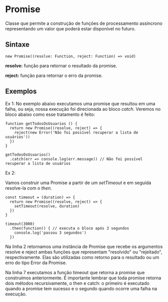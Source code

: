 # Promise 
 
 Classe que permite a construção de funções de processamento assíncrono representando um valor que poderá estar disponível no futuro.

## Sintaxe

~~~
new Promise((resolve: Function, reject: Function) => void)
~~~

**resolve:** função para retornar o resultado da promise.

**reject:** função para retornar o erro da promise.

## Exemplos

Ex 1:
No exemplo abaixo executamos uma promise que resultou em uma falha, ou seja, nossa execução foi direcionada ao bloco _catch_. Veremos no bloco abaixo como esse tratamento é feito:
~~~
function getTodosOsUsuarios () {
  return new Promise((resolve, reject) => {
    reject(new Error('Não foi possível recuperar a lista de usuários'))
  })
}

getTodosOsUsuarios()
  .catch(err => console.log(err.message)) // Não foi possível recuperar a lista de usuários
~~~

Ex 2:

Vamos construir uma Promise a partir de um _setTimeout_ e em seguida resolve-la com o _then_.
~~~
const timeout = (duration) => {
  return new Promise((resolve, reject) => {
    setTimeout(resolve, duration)
  })
}

timeout(3000)
  .then(function() { // executa o bloco após 3 segundos
    console.log('passou 3 segundos')
  })
~~~

Na linha 2 retornamos uma instância de Promise que recebe os argumentos resolve e reject ambas funções que representam "resolvido" ou "rejeitado", respectivamente. Elas são utilizadas como retorno para o resultado ou um erro do tipo Error da Promise.

Na linha 7 executamos a função timeout que retorna a promise que construímos anteriormente. É importante lembrar que toda promise retorna dois métodos recursivamente, o then e catch: o primeiro é executado quando a promise tem sucesso e o segundo quando ocorre uma falha na execução.
